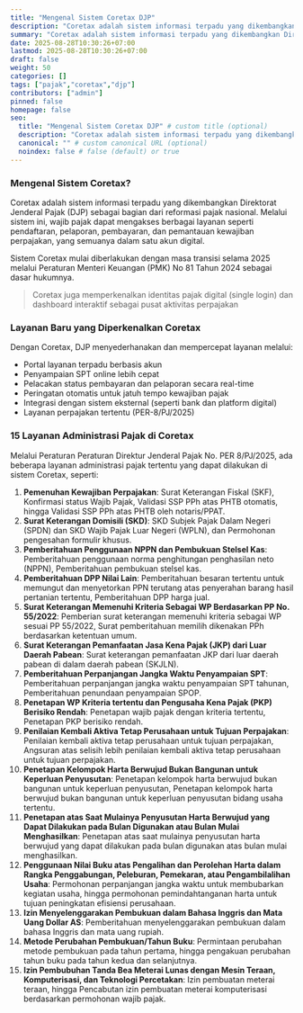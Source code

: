 ```yaml
---
title: "Mengenal Sistem Coretax DJP"
description: "Coretax adalah sistem informasi terpadu yang dikembangkan Direktorat Jenderal Pajak (DJP) sebagai bagian dari reformasi pajak nasional. Melalui sistem ini, wajib pajak dapat mengakses berbagai layanan seperti pendaftaran, pelaporan, pembayaran, dan pemantauan kewajiban perpajakan, yang semuanya dalam satu akun digital."
summary: "Coretax adalah sistem informasi terpadu yang dikembangkan Direktorat Jenderal Pajak (DJP) sebagai bagian dari reformasi pajak nasional. Melalui sistem ini, wajib pajak dapat mengakses berbagai layanan seperti pendaftaran, pelaporan, pembayaran, dan pemantauan kewajiban perpajakan, yang semuanya dalam satu akun digital."
date: 2025-08-28T10:30:26+07:00
lastmod: 2025-08-28T10:30:26+07:00
draft: false
weight: 50
categories: []
tags: ["pajak","coretax","djp"]
contributors: ["admin"]
pinned: false
homepage: false
seo:
  title: "Mengenal Sistem Coretax DJP" # custom title (optional)
  description: "Coretax adalah sistem informasi terpadu yang dikembangkan Direktorat Jenderal Pajak (DJP) sebagai bagian dari reformasi pajak nasional. Melalui sistem ini, wajib pajak dapat mengakses berbagai layanan seperti pendaftaran, pelaporan, pembayaran, dan pemantauan kewajiban perpajakan, yang semuanya dalam satu akun digital." # custom description (recommended)
  canonical: "" # custom canonical URL (optional)
  noindex: false # false (default) or true
---
```


### Mengenal Sistem Coretax?

Coretax adalah sistem informasi terpadu yang dikembangkan Direktorat Jenderal Pajak (DJP) sebagai bagian dari reformasi pajak nasional. Melalui sistem ini, wajib pajak dapat mengakses berbagai layanan seperti pendaftaran, pelaporan, pembayaran, dan pemantauan kewajiban perpajakan, yang semuanya dalam satu akun digital.

Sistem Coretax mulai diberlakukan dengan masa transisi selama 2025 melalui Peraturan Menteri Keuangan (PMK) No 81 Tahun 2024 sebagai dasar hukumnya.

> Coretax juga memperkenalkan identitas pajak digital (single login) dan dashboard interaktif sebagai pusat aktivitas perpajakan

### Layanan Baru yang Diperkenalkan Coretax

Dengan Coretax, DJP menyederhanakan dan mempercepat layanan melalui:
- Portal layanan terpadu berbasis akun
- Penyampaian SPT online lebih cepat
- Pelacakan status pembayaran dan pelaporan secara real-time
- Peringatan otomatis untuk jatuh tempo kewajiban pajak
- Integrasi dengan sistem eksternal (seperti bank dan platform digital)
- Layanan perpajakan tertentu (PER-8/PJ/2025)

### 15 Layanan Administrasi Pajak di Coretax
Melalui Peraturan Peraturan Direktur Jenderal Pajak No. PER 8/PJ/2025, ada beberapa layanan administrasi pajak tertentu yang dapat dilakukan di sistem Coretax, seperti:
1. **Pemenuhan Kewajiban Perpajakan**: Surat Keterangan Fiskal (SKF), Konfirmasi status Wajib Pajak, Validasi SSP PPh atas PHTB otomatis, hingga Validasi SSP PPh atas PHTB oleh notaris/PPAT.
2. **Surat Keterangan Domisili (SKD)**: SKD Subjek Pajak Dalam Negeri (SPDN) dan SKD Wajib Pajak Luar Negeri (WPLN), dan Permohonan pengesahan formulir khusus.
3. **Pemberitahuan Penggunaan NPPN dan Pembukuan Stelsel Kas**: Pemberitahuan penggunaan norma penghitungan penghasilan neto (NPPN), Pemberitahuan pembukuan stelsel kas.
4. **Pemberitahuan DPP Nilai Lain**: Pemberitahuan besaran tertentu untuk memungut dan menyetorkan PPN terutang atas penyerahan barang hasil pertanian tertentu, Pemberitahuan DPP harga jual.
5. **Surat Keterangan Memenuhi Kriteria Sebagai WP Berdasarkan PP No. 55/2022**: Pemberian surat keterangan memenuhi kriteria sebagai WP sesuai PP 55/2022, Surat pemberitahuan memilih dikenakan PPh berdasarkan ketentuan umum.
6. **Surat Keterangan Pemanfaatan Jasa Kena Pajak (JKP) dari Luar Daerah Pabean**: Surat keterangan pemanfaatan JKP dari luar daerah pabean di dalam daerah pabean (SKJLN).
7. **Pemberitahuan Perpanjangan Jangka Waktu Penyampaian SPT**: Pemberitahuan perpanjangan jangka waktu penyampaian SPT tahunan, Pemberitahuan penundaan penyampaian SPOP.
8. **Penetapan WP Kriteria tertentu dan Pengusaha Kena Pajak (PKP) Berisiko Rendah**: Penetapan wajib pajak dengan kriteria tertentu, Penetapan PKP berisiko rendah.
9. **Penilaian Kembali Aktiva Tetap Perusahaan untuk Tujuan Perpajakan**: Penilaian kembali aktiva tetap perusahaan untuk tujuan perpajakan, Angsuran atas selisih lebih penilaian kembali aktiva tetap perusahaan untuk tujuan perpajakan.
10. **Penetapan Kelompok Harta Berwujud Bukan Bangunan untuk Keperluan Penyusutan**: Penetapan kelompok harta berwujud bukan bangunan untuk keperluan penyusutan, Penetapan kelompok harta berwujud bukan bangunan untuk keperluan penyusutan bidang usaha tertentu.
11. **Penetapan atas Saat Mulainya Penyusutan Harta Berwujud yang Dapat Dilakukan pada Bulan Digunakan atau Bulan Mulai Menghasilkan**: Penetapan atas saat mulainya penyusutan harta berwujud yang dapat dilakukan pada bulan digunakan atas bulan mulai menghasilkan.
12. **Penggunaan Nilai Buku atas Pengalihan dan Perolehan Harta dalam Rangka Penggabungan, Peleburan, Pemekaran, atau Pengambilalihan Usaha**: Permohonan perpanjangan jangka waktu untuk membubarkan kegiatan usaha, hingga permohonan pemindahtanganan harta untuk tujuan peningkatan efisiensi perusahaan.
13. **Izin Menyelenggarakan Pembukuan dalam Bahasa Inggris dan Mata Uang Dollar AS**: Pemberitahuan menyelenggarakan pembukuan dalam bahasa Inggris dan mata uang rupiah.
14. **Metode Perubahan Pembukuan/Tahun Buku**: Permintaan perubahan metode pembukuan pada tahun pertama, hingga pengakuan perubahan tahun buku pada tahun kedua dan selanjutnya.
15. **Izin Pembubuhan Tanda Bea Meterai Lunas dengan Mesin Teraan, Komputerisasi, dan Teknologi Percetakan**: Izin pembuatan meterai teraan, hingga Pencabutan izin pembuatan meterai komputerisasi berdasarkan permohonan wajib pajak.
